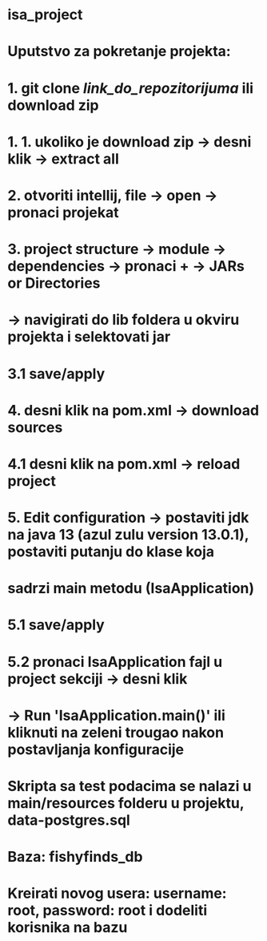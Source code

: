 # isa_project
# Uputstvo za pokretanje projekta:
# 1. git clone _link_do_repozitorijuma_ ili download zip
# 1. 1. ukoliko je download zip -> desni klik -> extract all
# 2. otvoriti intellij, file -> open -> pronaci projekat
# 3. project structure -> module -> dependencies -> pronaci + -> JARs or Directories
# -> navigirati do lib foldera u okviru projekta i selektovati jar
# 3.1 save/apply
# 4. desni klik na pom.xml -> download sources
# 4.1 desni klik na pom.xml -> reload project
# 5. Edit configuration -> postaviti jdk na java 13 (azul zulu version 13.0.1), postaviti putanju do klase koja
# sadrzi main metodu (IsaApplication)
# 5.1 save/apply
# 5.2 pronaci IsaApplication fajl u project sekciji -> desni klik
# -> Run 'IsaApplication.main()' ili kliknuti na zeleni trougao nakon postavljanja konfiguracije
# Skripta sa test podacima se nalazi u main/resources folderu u projektu, data-postgres.sql
# Baza: fishyfinds_db
# Kreirati novog usera: username: root, password: root i dodeliti korisnika na bazu
